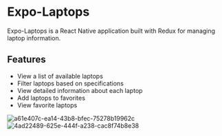 # Expo-Laptops

Expo-Laptops is a React Native application built with Redux for managing laptop information.

## Features

- View a list of available laptops
- Filter laptops based on specifications
- View detailed information about each laptop
- Add laptops to favorites
- View favorite laptops

![a61e407c-ea14-43b8-bfec-75278b19962c](https://github.com/Bhaskar-10/Expo-Laptops/assets/116245937/30426de5-cbcf-49a4-8556-9abb146183a1)
![4ad22489-625e-444f-a238-cac8f74b8e38](https://github.com/Bhaskar-10/Expo-Laptops/assets/116245937/1d291b95-b4f0-4d20-bc6f-3f6c2a90a0ae)


